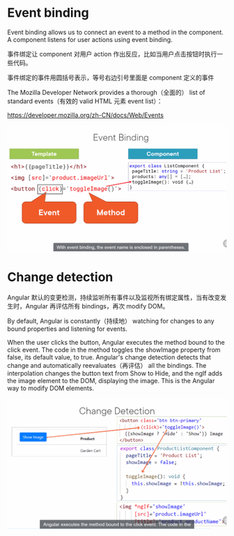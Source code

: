 # Event binding

Event binding allows us to connect an event to a method in the component. A component listens for user actions using event binding. 

事件绑定让 component 对用户 action 作出反应，比如当用户点击按钮时执行一些代码。

事件绑定的事件用圆括号表示，等号右边引号里面是 component 定义的事件

 The Mozilla Developer Network provides a thorough（全面的） list of standard events（有效的 valid  HTML 元素 event list）：

https://developer.mozilla.org/zh-CN/docs/Web/Events

![](imgs\event_binding.png)

# Change detection

Angular 默认的变更检测，持续监听所有事件以及监视所有绑定属性，当有改变发生时，Angular 再评估所有 bindings，再次 modify DOM。

By default, Angular is constantly（持续地） watching for changes to any bound properties and listening for events.  

When the user clicks the button, Angular executes the method bound to the click event. The code in the method toggles the showImage property from false, its default value, to true. Angular's change detection detects that change and automatically reevaluates（再评估） all the bindings. The interpolation changes the button text from Show to Hide, and the ngIf adds the image element to the DOM, displaying the image. This is the Angular way to modify DOM elements.

![](imgs\change_detection.png)

